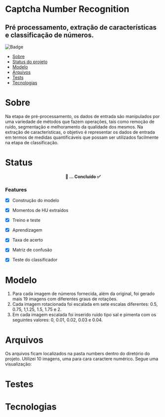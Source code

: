 # Captcha Number Recognition

## Pré processamento, extração de características e classificação de números. 
![Badge](https://img.shields.io/badge/Octave-v%206.1.1-lightgrey)

<!--ts-->
   * [Sobre](#Sobre)
   * [Status do projeto](#Status)
   * [Modelo](#Modelo)
   * [Arquivos](#Arquivos)
   * [Tests](#testes)
   * [Tecnologias](#tecnologias)
<!--te-->
# Sobre
Na etapa de pré-processamento, os dados de entrada são manipulados por uma variedade de métodos que fazem operações, tais como remoção de ruído, segmentação e melhoramento da qualidade dos mesmos.
Na extração de características, o objetivo é representar os dados de entrada em termos de medidas quantificáveis que possam ser utilizados facilmente na etapa de classificação.

# Status
<h4 align="center"> 
	🚧 ...  Concluído ✅
</h4>

### Features

- [x] Construção do modelo
- [x] Momentos de HU extraídos
- [x] Treino e teste
- [x] Aprendizagem
- [x] Taxa de acerto
- [x] Matriz de confusão
- [x] Teste do classificador


# Modelo
1. Para cada imagem de números fornecida, além da original, foi gerado mais 19 imagens com diferentes graus de rotações.
2. Cada imagem rotacionada foi escalada em sete escalas diferentes: 0.5, 0.75, 1,1.25, 1.5, 1.75 e 2.
3. Em cada imagem escalada foi inserido ruido tipo sal e pimenta com os seguintes valores: 0, 0.01, 0.02, 0.03 e 0.04.

# Arquivos
Os arquivos ficam localizados na pasta numbers dentro do diretório do projeto. Utilizei 10 imagens, uma para cara caractere numérico. 
Segue uma visualização:

# Testes
# Tecnologias
